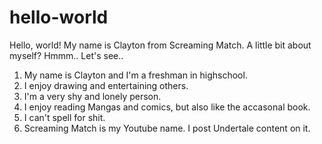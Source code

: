 # hello-world
Hello, world! My name is Clayton from Screaming Match.
A little bit about myself? Hmmm.. Let's see..
1. My name is Clayton and I'm a freshman in highschool.
2. I enjoy drawing and entertaining others.
3. I'm a very shy and lonely person.
4. I enjoy reading Mangas and comics, but also like the accasonal book. 
5. I can't spell for shit.
6. Screaming Match is my Youtube name. I post Undertale content on it.
